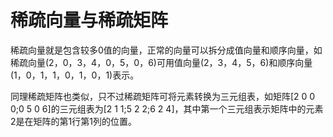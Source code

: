 # 稀疏向量与稀疏矩阵
稀疏向量就是包含较多0值的向量，正常的向量可以拆分成值向量和顺序向量，如稀疏向量(2，0，3，4，0，5，0，6)可用值向量(2，3，4，5，6)和顺序向量(1，0，1，1，0，1，0，1)表示。

同理稀疏矩阵也类似，只不过稀疏矩阵可将元素转换为三元组表，如矩阵[2 0 0 0;0 5 0 6]的三元组表为[2 1 1;5 2 2;6 2 4]，其中第一个三元组表示矩阵中的元素2是在矩阵的第1行第1列的位置。

